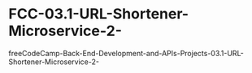 # FCC-03.1-URL-Shortener-Microservice-2-
freeCodeCamp-Back-End-Development-and-APIs-Projects-03.1-URL-Shortener-Microservice-2-
